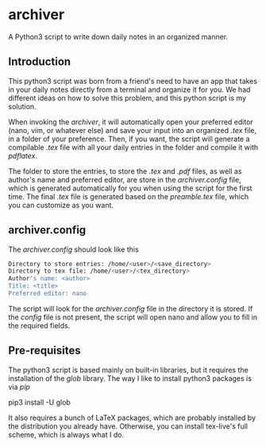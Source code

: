 # archiver
A Python3 script to write down daily notes in an organized manner.

## Introduction
This python3 script was born from a friend's need to have an app that takes in your daily notes directly from a terminal and organize it for you. We had different ideas on how to solve this problem, and this python script is my solution.

When invoking the *archiver*, it will automatically open your preferred editor (nano, vim, or whatever else) and save your input into an organized *.tex* file, in a folder of your preference. Then, if you want, the script will generate a compilable *.tex* file with all your daily entries in the folder and compile it with *pdflatex*.

The folder to store the entries, to store the *.tex* and *.pdf* files, as well as author's name and preferred editor, are store in the *archiver.config* file, which is generated automatically for you when using the script for the first time. The final *.tex* file is generated based on the *preamble.tex* file, which you can customize as you want.

## archiver.config
The *archiver.config* should look like this

```bash
Directory to store entries: /home/<user>/<save_directory>
Directory to tex file: /home/<user>/<tex_directory>
Author's name: <author>
Title: <title>
Preferred editor: nano
```

The script will look for the *archiver.config* file in the directory it is stored. If the *config* file is not present, the script will open nano and allow you to fill in the required fields.

## Pre-requisites
The python3 script is based mainly on built-in libraries, but it requires the installation of the *glob* library. The way I like to install python3 packages is via *pip*

pip3 install -U glob

It also requires a bunch of LaTeX packages, which are probably installed by the distribution you already have. Otherwise, you can install tex-live's full scheme, which is always what I do. 
